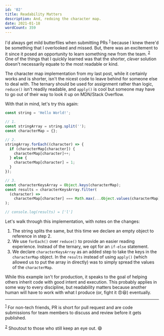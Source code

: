 ```yaml
---
id: '02'
title: Readability Matters
description: And, redoing the character map.
date: 2021-01-18
wordCount: 359
---
```


I'd always get mild butterfiles when submitting PRs <sup id="a-1">[1](#f-1)</sup> because I knew there'd be something that I overlooked and missed. But, there was an excitement to it since it posed an opportunity to learn something new from the team. <sup id="a-2">[2](#f-2)</sup> One of the things that I quickly learned was that the shorter, _clever_ solution doesn't necessarily equate to the most readable or kind.

The character map implementation from my last post, while it certainly works and is shorter, isn't the nicest code to leave behind for someone else to deal with. The ternary should be used for assignment rather than logic, `reduce()` isn't readily readable, and `apply()` is cool but someone may have to go out of their way to look it up on MDN/Stack Overflow.

With that in mind, let's try this again:

```js
const string = 'Hello World!';

// 1.
const stringArray = string.split('');
const characterMap = {};

// 2.
stringArray.forEach((character) => {
  if (characterMap[character]) {
    characterMap[character]++;
  } else {
    characterMap[character] = 1;
  }
});

// 3.
const characterKeysArray = Object.keys(characterMap);
const results = characterKeysArray.filter(
  (character) =>
    characterMap[character] === Math.max(...Object.values(characterMap))
);

// console.log(results) = ['l']
```

Let's walk through this implementation, with notes on the changes:

1. The string splits the same, but this time we declare an empty object to reference in step 2.
2. We use `forEach()` over `reduce()` to provide an easier reading experience. Instead of the ternary, we opt for an `if-else` statement.
3. We declare `characterKeysArray` as an added step to take the keys in the `characterMap` object. In the `results` instead of using `apply()` (which allowed us to put the array in directly) was to simply spread the values of the `characterMap`.

While this example isn't for production, it speaks to the goal of helping others inherit code with good intent and execution. This probably applies in some way to every discipline, but readability matters because another human will have to work with what I produce (or, fight it 😠😆) eventually.

<hr>

<sup id="f-1">[1](#a-1)</sup> For non-tech friends, PR is short for pull request and are code submissions for team members to discuss and review before it gets published.

<sup id="f-2">[2](#a-2)</sup> Shoutout to those who still keep an eye out. 😄
